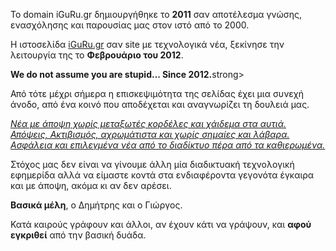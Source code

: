 <!-- wp:paragraph -->
<p>Το domain iGuRu.gr δημιουργήθηκε το <strong>2011</strong> σαν αποτέλεσμα γνώσης, ενασχόλησης και παρουσίας μας στον ιστό από το 2000.</p>
<!-- /wp:paragraph -->

<!-- wp:paragraph -->
<p>Η ιστοσελίδα <a href="https://iguru.gr">iGuRu.gr</a> σαν site με τεχνολογικά νέα, ξεκίνησε την λειτουργία της το <strong>Φεβρουάριο του 2012</strong>.</p>
<p><strong>We do not assume you are stupid... Since 2012.</strong>strong></p>
<!-- /wp:paragraph -->

<!-- wp:paragraph -->
<p>Από τότε μέχρι σήμερα η επισκεψιμότητα της σελίδας έχει μια συνεχή άνοδο, από ένα κοινό που αποδέχεται και αναγνωρίζει τη δουλειά μας.</p>
<!-- /wp:paragraph -->

<!-- wp:paragraph -->
<p><span style="text-decoration: underline;"><em>Νέα με άποψη χωρίς μεταξωτές κορδέλες και χάιδεμα στα αυτιά. Απόψεις, Ακτιβισμός, αχρωμάτιστα και χωρίς σημαίες και λάβαρα. Ασφάλεια και επιλεγμένα νέα από το διαδίκτυο πέρα από τα καθιερωμένα.</em></span></p>
<!-- /wp:paragraph -->

<!-- wp:paragraph -->
<p>Στόχος μας δεν είναι να γίνουμε άλλη μία διαδικτυακή τεχνολογική εφημερίδα αλλά να είμαστε κοντά στα ενδιαφέροντα γεγονότα έγκαιρα και με άποψη, ακόμα κι αν δεν αρέσει.</p>
<!-- /wp:paragraph -->

<!-- wp:paragraph -->
<p><strong>Βασικά μέλη</strong>, ο Δημήτρης και ο Γιώργος.</p>
<!-- /wp:paragraph -->

<!-- wp:paragraph -->
<p>Κατά καιρούς γράφουν και άλλοι, αν έχουν κάτι να γράψουν, και <strong>αφού εγκριθεί</strong> από την βασική δυάδα.</p>
<!-- /wp:paragraph -->
